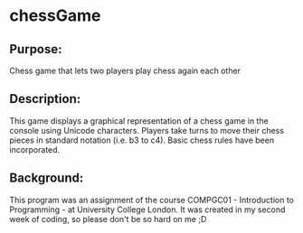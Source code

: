 # chessGame

## Purpose:

Chess game that lets two players play chess again each other

## Description:

This game displays a graphical representation of a chess game in the console using Unicode characters. Players take turns to move their chess pieces in standard notation (i.e. b3 to c4). Basic chess rules have been incorporated.

## Background:

This program was an assignment of the course COMPGC01 - Introduction to Programming - at University College London. It was created in my second week of coding, so please don't be so hard on me ;D
